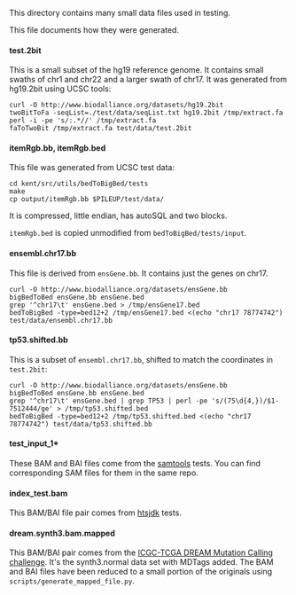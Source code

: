 This directory contains many small data files used in testing.

This file documents how they were generated.


#### test.2bit

This is a small subset of the hg19 reference genome. It contains small swaths
of chr1 and chr22 and a larger swath of chr17. It was generated from hg19.2bit
using UCSC tools:

    curl -O http://www.biodalliance.org/datasets/hg19.2bit
    twoBitToFa -seqList=./test/data/seqList.txt hg19.2bit /tmp/extract.fa
    perl -i -pe 's/:.*//' /tmp/extract.fa
    faToTwoBit /tmp/extract.fa test/data/test.2bit


#### itemRgb.bb, itemRgb.bed

This file was generated from UCSC test data:

    cd kent/src/utils/bedToBigBed/tests
    make
    cp output/itemRgb.bb $PILEUP/test/data/

It is compressed, little endian, has autoSQL and two blocks.

`itemRgb.bed` is copied unmodified from `bedToBigBed/tests/input`.


#### ensembl.chr17.bb

This file is derived from `ensGene.bb`. It contains just the genes on chr17.

    curl -O http://www.biodalliance.org/datasets/ensGene.bb
    bigBedToBed ensGene.bb ensGene.bed
    grep '^chr17\t' ensGene.bed > /tmp/ensGene17.bed
    bedToBigBed -type=bed12+2 /tmp/ensGene17.bed <(echo "chr17 78774742") test/data/ensembl.chr17.bb

#### tp53.shifted.bb

This is a subset of `ensembl.chr17.bb`, shifted to match the coordinates in
`test.2bit`:

    curl -O http://www.biodalliance.org/datasets/ensGene.bb
    bigBedToBed ensGene.bb ensGene.bed
    grep '^chr17\t' ensGene.bed | grep TP53 | perl -pe 's/(75\d{4,})/$1-7512444/ge' > /tmp/tp53.shifted.bed
    bedToBigBed -type=bed12+2 /tmp/tp53.shifted.bed <(echo "chr17 78774742") test/data/tp53.shifted.bb

#### test_input_1*

These BAM and BAI files come from the [samtools][1] tests. You can find
corresponding SAM files for them in the same repo.

#### index_test.bam

This BAM/BAI file pair comes from [htsjdk][2] tests.

#### dream.synth3.bam.mapped

This BAM/BAI pair comes from the [ICGC-TCGA DREAM Mutation Calling
challenge][3]. It's the synth3.normal data set with MDTags added. The BAM and
BAI files have been reduced to a small portion of the originals using
`scripts/generate_mapped_file.py`.


[1]: https://github.com/samtools/samtools/tree/develop/test/dat
[2]: https://github.com/samtools/htsjdk/blob/afecd5fa959087d5bdd5d5a701e415a72d629282/testdata/htsjdk/samtools/BAMFileIndexTest/index_test.bam
[3]: https://www.synapse.org/#%21Synapse:syn312572
